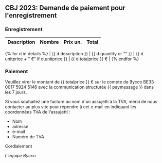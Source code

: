 ## CBJ 2023: Demande de paiement pour l'enregistrement

### Enregistrement

| Description | Nombre | Prix un. | Total |
|:-------------|:------:|--------:|--------:|
{% for d in details %}
| {{ d.description }} | {{ d.quantity or "" }} | {{ d. unitprice + " €" if d.unitprice }} | {{ d.totalprice }} € |
{% endfor %}

### Paiement

Veuillez virer le montant de {{ totalprice }} € sur le compte de Bycco
BE33 0017 5924 5146 avec la communication structurée {{ paymessage }} dans les 7 jours.

Si vous souhaitez une facture au nom d'un assujetti à la TVA, merci de nous 
contacter au plus vite pour répondre à cet e-mail en indiquant les coordonnées 
TVA de l'assujetti :

  - Nom
  - adresse
  - e-mail
  - Numéro de TVA

Cordialement

_L'équipe Bycco_